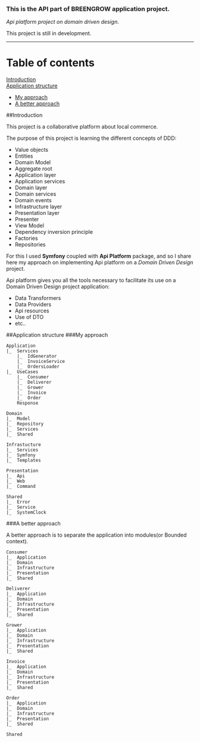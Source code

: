 ### **This is the API part of BREENGROW application project.**
*Api platform project on domain driven design*.  

This project is still in development.

---

# Table of contents

[Introduction](#introduction)  
[Application structure](#application-structure)  
- [My approach](#my-approach)  
- [A better approach](#a-better-approach)   

##Introduction

This project is a collaborative platform about local commerce.

The purpose of this project is learning the different concepts of DDD:

- Value objects
- Entities
- Domain Model  
- Aggregate root
- Application layer 
- Application services
- Domain layer
- Domain services
- Domain events
- Infrastructure layer  
- Presentation layer  
- Presenter
- View Model  
- Dependency inversion principle
- Factories
- Repositories

For this I used **Symfony** coupled with **Api Platform** package, and so I share here my approach on implementing
Api platform on a *Domain Driven Design* project.

Api platform gives you all the tools necessary to facilitate its use on a Domain Driven Design project application:

- Data Transformers
- Data Providers
- Api resources
- Use of DTO
- etc..

##Application structure
###My approach


```
Application
|_  Services
    |_  IdGenerator
    |_  InvoiceService
    |_  OrdersLoader
|_  UseCases
    |_  Consumer
    |_  Deliverer
    |_  Grower
    |_  Invoice
    |_  Order
    Response
    
Domain
|_  Model
|_  Repository
|_  Services
|_  Shared

Infrastucture
|_  Services
|_  Symfony
|_  Templates

Presentation
|_  Api
|_  Web
|_  Command

Shared
|_  Error
|_  Service
|_  SystemClock

```
###A better approach

A better approach is to separate the application into modules(or Bounded context).

```
Consumer
|_  Application
|_  Domain
|_  Infrastructure
|_  Presentation
|_  Shared

Deliverer
|_  Application
|_  Domain
|_  Infrastructure
|_  Presentation
|_  Shared

Grower
|_  Application
|_  Domain
|_  Infrastructure
|_  Presentation
|_  Shared

Invoice
|_  Application
|_  Domain
|_  Infrastructure
|_  Presentation
|_  Shared

Order
|_  Application
|_  Domain
|_  Infrastructure
|_  Presentation
|_  Shared

Shared

```